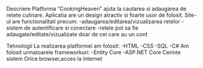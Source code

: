 Descriere
Platforma “CookingHeaven” ajuta la cautarea si adaugarea de retete culinare. Aplicatia are un design atractiv si foarte usor de folosit.
Site-ul are functionalitati precum:
-adaugarea/editarea/vizualizarea retelor
-sistem de autentificare si conectare
-retele pot sa fie adaugate/editate/vizualizate doar de cei care au un cont

Tehnologii
La realizarea platformei am folosit:
-HTML
-CSS
-SQL
-C#
Am folosit urmatoarele frameworkuri:
-Entity Core
-ASP.NET Core
Cerinte sistem 
Orice browser,acces la internet

